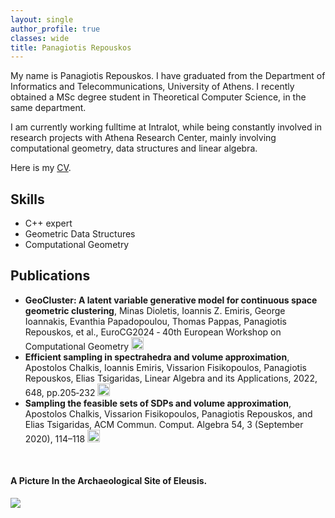 ```yaml
---
layout: single
author_profile: true
classes: wide
title: Panagiotis Repouskos
---
```


My name is Panagiotis Repouskos. I have graduated from the Department of Informatics and Telecommunications,
University of Athens. I recently obtained a MSc degree student in Theoretical Computer Science, in the same department.

I am currently working fulltime at Intralot, while being constantly involved in research projects with
Athena Research Center, mainly involving computational geometry, data structures and linear algebra.

Here is my <a href="https://drive.google.com/file/d/1W2lfmgMuH7hWGnb_CH8OmbCJgkJzFL69/view?usp=drive_link">CV</a>.

## Skills
 - C++ expert
 - Geometric Data Structures
 - Computational Geometry


## Publications
  - <b>GeoCluster: A latent variable generative model for continuous space geometric clustering</b>, 
    Minas Dioletis, Ioannis Z. Emiris, George Ioannakis, Evanthia Papadopoulou, Thomas Pappas, Panagiotis Repouskos, et al.,
    EuroCG2024 ‐ 40th European Workshop on Computational Geometry     <a href="https://eurocg2024.math.uoi.gr/data/uploads/paper_64.pdf"><img src="https://user-images.githubusercontent.com/6207728/87832388-95103500-c88e-11ea-98d6-e6190d1fb1d6.png" style="height:20px;"></a>
  - <b>Efficient sampling in spectrahedra and volume approximation</b>,
    Apostolos Chalkis, Ioannis Emiris, Vissarion Fisikopoulos, Panagiotis Repouskos, Elias Tsigaridas,
    Linear Algebra and its Applications, 2022, 648, pp.205‐232     <a href="https://inria.hal.science/hal-03659476/document"><img src="https://user-images.githubusercontent.com/6207728/87832388-95103500-c88e-11ea-98d6-e6190d1fb1d6.png" style="height:20px;"></a>
  - <b>Sampling the feasible sets of SDPs and volume approximation</b>,
    Apostolos Chalkis, Vissarion Fisikopoulos, Panagiotis Repouskos, and Elias Tsigaridas,
    ACM Commun. Comput. Algebra 54, 3 (September 2020), 114–118 <a href="https://hal.inria.fr/hal-02572792/"><img src="https://user-images.githubusercontent.com/6207728/87832388-95103500-c88e-11ea-98d6-e6190d1fb1d6.png" style="height:20px;"></a>


<br>

#### A Picture In the Archaeological Site of Eleusis.



<img src="https://user-images.githubusercontent.com/6207728/63726130-0d2fcf80-c865-11e9-973f-d3a8749f886c.jpg">
